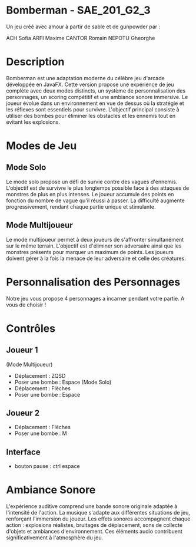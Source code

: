 # Bomberman - SAE_201_G2_3


Un jeu créé avec amour à partir de sable et de gunpowder par :

ACH Sofia
ARFI Maxime
CANTOR Romain
NEPOTU Gheorghe

# Description
Bomberman est une adaptation moderne du célèbre jeu d'arcade développée en JavaFX. Cette version propose une expérience de jeu complète avec deux modes distincts, un système de personnalisation des personnages, un scoring compétitif et une ambiance sonore immersive.
Le joueur évolue dans un environnement en vue de dessus où la stratégie et les réflexes sont essentiels pour survivre. L'objectif principal consiste à utiliser des bombes pour éliminer les obstacles et les ennemis tout en évitant les explosions.


# Modes de Jeu
## Mode Solo
Le mode solo propose un défi de survie contre des vagues d'ennemis. L'objectif est de survivre le plus longtemps possible face à des attaques de monstres de plus en plus intenses.
Le joueur accumule des points en fonction du nombre de vague qu'il réussi à passer. La difficulté augmente progressivement, rendant chaque partie unique et stimulante.


## Mode Multijoueur
Le mode multijoueur permet à deux joueurs de s'affronter simultanément sur le même terrain. L'objectif est d'éliminer son adversaire ainsi que les monstres présents pour marquer un maximum de points. Les joueurs doivent gérer à la fois la menace de leur adversaire et celle des créatures.

# Personnalisation des Personnages
Notre jeu vous propose 4 personnages a incarner pendant votre partie. A vous de choisir !

# Contrôles
## Joueur 1
(Mode Multijoueur)
* Déplacement : ZQSD 
* Poser une bombe : Espace
(Mode Solo)
* Déplacement : Flèches 
* Poser une bombe : Espace


## Joueur 2 

* Déplacement : Flèches
* Poser une bombe : M

## Interface
* bouton pause : ctrl espace


# Ambiance Sonore
L'expérience auditive comprend une bande sonore originale adaptée à l'intensité de l'action. La musique s'adapte aux différentes situations de jeu, renforçant l'immersion du joueur.
Les effets sonores accompagnent chaque action : explosions réalistes, bruitages de déplacement, sons de collecte d'objets et ambiances d'environnement. Ces éléments audio contribuent significativement à l'atmosphère du jeu.
